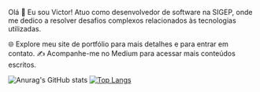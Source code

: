 Olá 👋 Eu sou Victor!
Atuo como desenvolvedor de software na SIGEP, onde me dedico a resolver desafios complexos relacionados às tecnologias utilizadas.

🌐 Explore meu site de portfólio para mais detalhes e para entrar em contato.
✍️ Acompanhe-me no Medium para acessar mais conteúdos escritos.
 
![Anurag's GitHub stats](https://github-readme-stats.vercel.app/api?username=DevVictorAlves&show_icons=true&theme=transparent)
[![Top Langs](https://github-readme-stats.vercel.app/api/top-langs/?username=DevVictorAlves&layout=donut-vertical)](https://github.com/anuraghazra/github-readme-stats)
